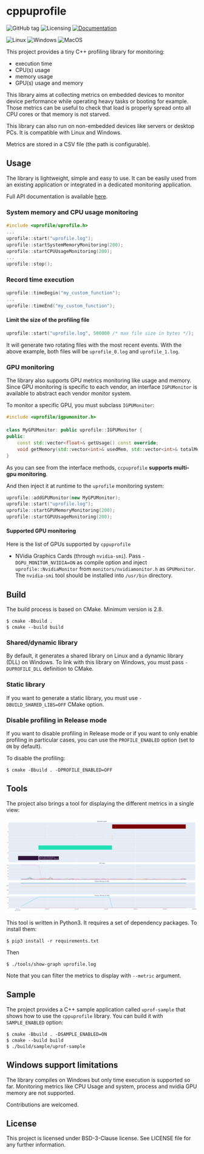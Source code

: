 # cppuprofile

![GitHub tag](https://img.shields.io/github/v/tag/orange-opensource/cppuprofile)
![Licensing](https://img.shields.io/github/license/Orange-OpenSource/cppuprofile)
[![Documentation](https://img.shields.io/badge/documentation-ok-green)](https://orange-opensource.github.io/cppuprofile/)

![Linux](https://img.shields.io/badge/Linux-full_support-green?logo=linux&logoColor=white)
![Windows](https://img.shields.io/badge/Windows-partial_support-orange?&logo=windows&logoColor=white)
![MacOS](https://img.shields.io/badge/MacOS-not_tested-orange?&logo=apple&logoColor=white)

This project provides a tiny C++ profiling library for monitoring:
* execution time
* CPU(s) usage
* memory usage
* GPU(s) usage and memory

This library aims at collecting metrics on embedded devices to monitor device
performance while operating heavy tasks or booting for example. Those metrics can
be useful to check that load is properly spread onto all CPU cores or
that memory is not starved.

This library can also run on non-embedded devices like servers or desktop PCs. It is
compatible with Linux and Windows.

Metrics are stored in a CSV file (the path is configurable).

## Usage

The library is lightweight, simple and easy to use. It can be easily used from an existing application or integrated in a dedicated monitoring application.

Full API documentation is available [here](https://orange-opensource.github.io/cppuprofile/).

### System memory and CPU usage monitoring

```cpp
#include <uprofile/uprofile.h>
...
uprofile::start("uprofile.log");
uprofile::startSystemMemoryMonitoring(200);
uprofile::startCPUUsageMonitoring(200);
...
uprofile::stop();
```

### Record time execution

```cpp
uprofile::timeBegin("my_custom_function");
...
uprofile::timeEnd("my_custom_function");
```

#### Limit the size of the profiling file

```cpp
uprofile::start("uprofile.log", 500000 /* max file size in bytes */);
```

It will generate two rotating files with the most recent events. With the above example, both files will be `uprofile_0.log` and `uprofile_1.log`.

### GPU monitoring

The library also supports GPU metrics monitoring like usage and memory. Since GPU monitoring is specific to each vendor, an interface `IGPUMonitor` is available to abstract each vendor monitor system.

To monitor a specific GPU, you must subclass `IGPUMonitor`:

```cpp
#include <uprofile/igpumonitor.h>

class MyGPUMonitor: public uprofile::IGPUMonitor {
public:
    const std::vector<float>& getUsage() const override;
    void getMemory(std::vector<int>& usedMem, std::vector<int>& totalMem) override;
}
```

As you can see from the interface methods, `ccpuprofile` **supports multi-gpu monitoring**.

And then inject it at runtime to the `uprofile` monitoring system:

```cpp
uprofile::addGPUMonitor(new MyGPUMonitor);
uprofile::start("uprofile.log");
uprofile::startGPUMemoryMonitoring(200);
uprofile::startGPUUsageMonitoring(200);
```

#### Supported GPU monitoring

Here is the list of GPUs supported by `cppuprofile`

* NVidia Graphics Cards (through `nvidia-smi`). Pass `-DGPU_MONITOR_NVIDIA=ON` as compile option and inject `uprofile::NvidiaMonitor` from `monitors/nvidiamonitor.h` as `GPUMonitor`. The `nvidia-smi` tool should be installed into `/usr/bin` directory.

## Build

The build process is based on CMake. Minimum version is 2.8.

```commandline
$ cmake -Bbuild .
$ cmake --build build
```

### Shared/dynamic library

By default, it generates a shared library on Linux and a dynamic library (DLL) on Windows. To link with this library on Windows, you must
pass `-DUPROFILE_DLL` definition to CMake.

### Static library

If you want to generate a static library, you must use `-DBUILD_SHARED_LIBS=OFF` CMake option.

### Disable profiling in Release mode

If you want to disable profiling in Release mode or if you want to only enable profiling in particular cases, you can use the `PROFILE_ENABLED` option (set to `ON` by default).

To disable the profiling:

```commandline
$ cmake -Bbuild . -DPROFILE_ENABLED=OFF
```

## Tools

The project also brings a tool for displaying the different metrics in
a single view:

![ScreenshotShowGraph](doc/show-graph-screenshot.png)

This tool is written in Python3. It requires a set of dependency packages. To install them:

```commandline
$ pip3 install -r requirements.txt
```

Then

```commandline
$ ./tools/show-graph uprofile.log
```

Note that you can filter the metrics to display with `--metric` argument.

## Sample

The project provides a C++ sample application called `uprof-sample`
that shows how to use the `cppuprofile` library. You can build it with `SAMPLE_ENABLED` option:

```commandline
$ cmake -Bbuild . -DSAMPLE_ENABLED=ON
$ cmake --build build
$ ./build/sample/uprof-sample
```

## Windows support limitations

The library compiles on Windows but only time execution is supported so far. Monitoring metrics like CPU Usage and system, process and nvidia GPU memory are not supported.

Contributions are welcomed.


## License

This project is licensed under BSD-3-Clause license. See LICENSE file for any further information.
